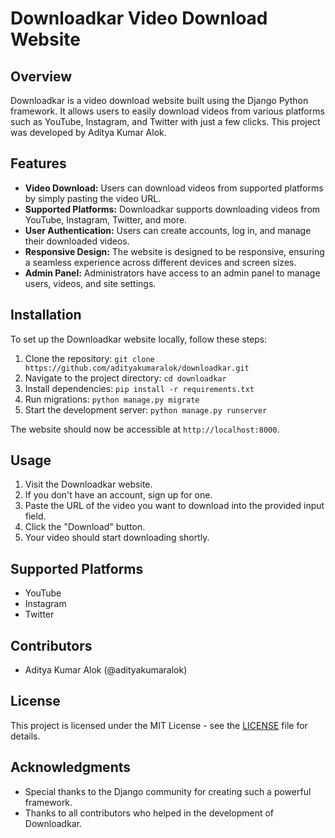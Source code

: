 
# Downloadkar Video Download Website

## Overview
Downloadkar is a video download website built using the Django Python framework. It allows users to easily download videos from various platforms such as YouTube, Instagram, and Twitter with just a few clicks. This project was developed by Aditya Kumar Alok.

## Features
- **Video Download:** Users can download videos from supported platforms by simply pasting the video URL.
- **Supported Platforms:** Downloadkar supports downloading videos from YouTube, Instagram, Twitter, and more.
- **User Authentication:** Users can create accounts, log in, and manage their downloaded videos.
- **Responsive Design:** The website is designed to be responsive, ensuring a seamless experience across different devices and screen sizes.
- **Admin Panel:** Administrators have access to an admin panel to manage users, videos, and site settings.

## Installation
To set up the Downloadkar website locally, follow these steps:

1. Clone the repository: `git clone https://github.com/adityakumaralok/downloadkar.git`
2. Navigate to the project directory: `cd downloadkar`
3. Install dependencies: `pip install -r requirements.txt`
4. Run migrations: `python manage.py migrate`
5. Start the development server: `python manage.py runserver`

The website should now be accessible at `http://localhost:8000`.

## Usage
1. Visit the Downloadkar website.
2. If you don't have an account, sign up for one.
3. Paste the URL of the video you want to download into the provided input field.
4. Click the "Download" button.
5. Your video should start downloading shortly.

## Supported Platforms
- YouTube
- Instagram
- Twitter

## Contributors
- Aditya Kumar Alok (@adityakumaralok)

## License
This project is licensed under the MIT License - see the [LICENSE](LICENSE) file for details.

## Acknowledgments
- Special thanks to the Django community for creating such a powerful framework.
- Thanks to all contributors who helped in the development of Downloadkar.

